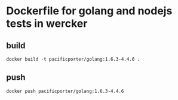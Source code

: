 # Dockerfile for golang and nodejs tests in wercker

## build

```
docker build -t pacificporter/golang:1.6.3-4.4.6 .
```

## push

```
docker push pacificporter/golang:1.6.3-4.4.6
```
